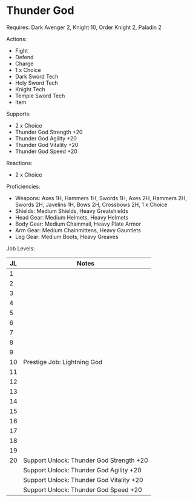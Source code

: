 # Thunder God

Requires: Dark Avenger 2, Knight 10, Order Knight 2, Paladin 2

Actions:

- Fight
- Defend
- Charge
- 1 x Choice
- Dark Sword Tech
- Holy Sword Tech
- Knight Tech
- Temple Sword Tech
- Item

Supports:

- 2 x Choice
- Thunder God Strength +20
- Thunder God Agility +20
- Thunder God Vitality +20
- Thunder God Speed +20

Reactions:

- 2 x Choice

Proficiencies:

- Weapons: Axes 1H, Hammers 1H, Swords 1H, Axes 2H, Hammers 2H, Swords 2H, Javelins 1H, Bows 2H, Crossbows 2H, 1 x Choice
- Shields: Medium Shields, Heavy Greatshields
- Head Gear: Medium Helmets, Heavy Helmets
- Body Gear: Medium Chainmail, Heavy Plate Armor
- Arm Gear: Medium Chainmittens, Heavy Gauntlets
- Leg Gear: Medium Boots, Heavy Greaves

Job Levels:

| JL | Notes |
| --- | --- |
| 1 | 
| 2 | 
| 3 | 
| 4 | 
| 5 | 
| 6 | 
| 7 | 
| 8 | 
| 9 | 
| 10 | Prestige Job: Lightning God
| 11 | 
| 12 | 
| 13 | 
| 14 | 
| 15 | 
| 16 | 
| 17 | 
| 18 | 
| 19 | 
| 20 | Support Unlock: Thunder God Strength +20
|    | Support Unlock: Thunder God Agility +20
|    | Support Unlock: Thunder God Vitality +20
|    | Support Unlock: Thunder God Speed +20
